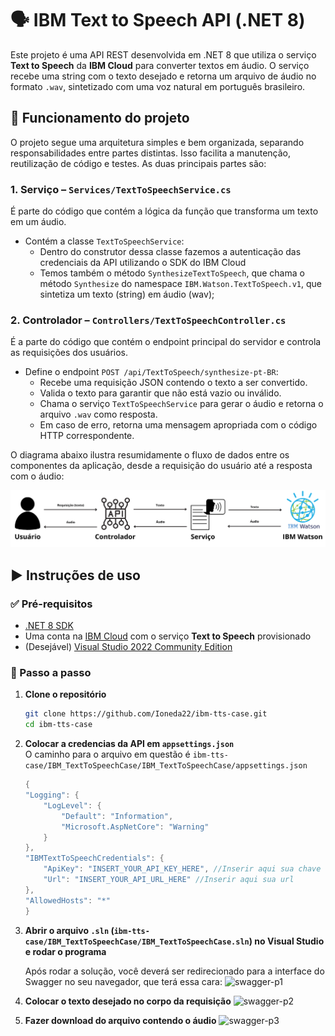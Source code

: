 # 🗣️ IBM Text to Speech API (.NET 8)

Este projeto é uma API REST desenvolvida em .NET 8 que utiliza o serviço **Text to Speech** da **IBM Cloud** para converter textos em áudio. O serviço recebe uma string com o texto desejado e retorna um arquivo de áudio no formato `.wav`, sintetizado com uma voz natural em português brasileiro.



## 📁 Funcionamento do projeto

O projeto segue uma arquitetura simples e bem organizada, separando responsabilidades entre partes distintas. Isso facilita a manutenção, reutilização de código e testes. As duas principais partes são:

### 1. **Serviço** – `Services/TextToSpeechService.cs`
É parte do código que contém a lógica da função que transforma um texto em um áudio.

- Contém a classe `TextToSpeechService`:
  - Dentro do construtor dessa classe fazemos a autenticação das credenciais da API utilizando o SDK do IBM Cloud
  - Temos também o método `SynthesizeTextToSpeech`, que chama o método `Synthesize` do namespace  `IBM.Watson.TextToSpeech.v1`, que sintetiza um texto (string) em áudio (wav);

### 2. **Controlador** – `Controllers/TextToSpeechController.cs`
É a parte do código que contém o endpoint principal do servidor e controla as requisições dos usuários.

- Define o endpoint `POST /api/TextToSpeech/synthesize-pt-BR`:
  - Recebe uma requisição JSON contendo o texto a ser convertido.
  - Valida o texto para garantir que não está vazio ou inválido.
  - Chama o serviço `TextToSpeechService` para gerar o áudio e retorna o arquivo `.wav` como resposta.
  - Em caso de erro, retorna uma mensagem apropriada com o código HTTP correspondente.

O diagrama abaixo ilustra resumidamente o fluxo de dados entre os componentes da aplicação, desde a requisição do usuário até a resposta com o áudio:

![Fluxo da aplicação](./images/tts-scheme.png)




## ▶️ Instruções de uso

### ✅ Pré-requisitos

- [.NET 8 SDK](https://dotnet.microsoft.com/en-us/download)
- Uma conta na [IBM Cloud](https://cloud.ibm.com/registration) com o serviço **Text to Speech** provisionado
- (Desejável) [Visual Studio 2022 Community Edition](https://visualstudio.microsoft.com/pt-br/vs/community/) 

### 🧪 Passo a passo

1. **Clone o repositório**
   ```bash
   git clone https://github.com/Ioneda22/ibm-tts-case.git
   cd ibm-tts-case

2. **Colocar a credencias da API em `appsettings.json`**  
   O caminho para o arquivo em questão é `ibm-tts-case/IBM_TextToSpeechCase/IBM_TextToSpeechCase/appsettings.json`
    ```csharp
    {
    "Logging": {
        "LogLevel": {
            "Default": "Information",
            "Microsoft.AspNetCore": "Warning"
        }
    },
    "IBMTextToSpeechCredentials": {
        "ApiKey": "INSERT_YOUR_API_KEY_HERE", //Inserir aqui sua chave
        "Url": "INSERT_YOUR_API_URL_HERE" //Inserir aqui sua url
    },
    "AllowedHosts": "*"
    }

3. **Abrir o arquivo `.sln` (`ibm-tts-case/IBM_TextToSpeechCase/IBM_TextToSpeechCase.sln`) no Visual Studio e rodar o programa**

   Após rodar a solução, você deverá ser redirecionado para a interface do Swagger no seu navegador, que terá essa cara:
   ![swagger-p1](./images/swagger-p1.png)  

4. **Colocar o texto desejado no corpo da requisição**
   ![swagger-p2](./images/swagger-p2.png)
   
5. **Fazer download do arquivo contendo o áudio**
   ![swagger-p3](./images/swagger-p3.png)   



